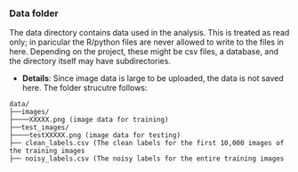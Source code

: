 ### Data folder

The data directory contains data used in the analysis. This is treated as read only; in paricular the R/python files are never allowed to write to the files in here. Depending on the project, these might be csv files, a database, and the directory itself may have subdirectories.

+ **Details**: Since image data is large to be uploaded, the data is not saved here. The folder strucutre follows:
```
data/
├──images/
├────XXXXX.png (image data for training)
├──test_images/
├────testXXXXX.png (image data for testing)
├── clean_labels.csv (The clean labels for the first 10,000 images of the training images
├── noisy_labels.csv (The noisy labels for the entire training images
```

